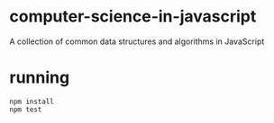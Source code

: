 # computer-science-in-javascript
A collection of common data structures and algorithms in JavaScript

# running
```
npm install
npm test
```
